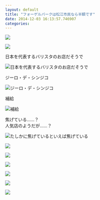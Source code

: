 ```yaml
---
layout: default
title: "フォーゲルパークは松江市民なら半額です"
date: 2014-12-03 16:13:57.746907
categories: 
---
```


![](/assets/images/201408/928346_895196260509845_427950723_n.jpg)

![](/assets/images/201408/10597410_571185593007107_1716909865_n.jpg)

日本を代表するバリスタのお店だそうで

![日本を代表するバリスタのお店だそうで](/assets/images/201408/10598313_675996822493736_1347646613_n.jpg)

ジーロ・デ・シンジコ

![ジーロ・デ・シンジコ](/assets/images/201408/10623901_1461895370761830_79574611_n.jpg)

補給

![補給](/assets/images/201408/928054_367278626759809_1792337213_n.jpg)

焦げている……？  
人気店のようだが……？

![たしかに焦げているといえば焦げている](/assets/images/201408/10598584_1521614914735117_2114889049_n.jpg)

![](/assets/images/201408/10632555_685591374857973_1140131212_n.jpg)

![](/assets/images/201408/10608160_726142900792768_1327332938_n.jpg)

![](/assets/images/201408/926262_1497452963829441_305226388_n.jpg)

![](/assets/images/201408/925372_676291335800452_520477123_n.jpg)

![](/assets/images/201408/10601823_335915166565220_993988628_n.jpg)

![](/assets/images/201408/923731_555719181221330_1568588964_n.jpg)


